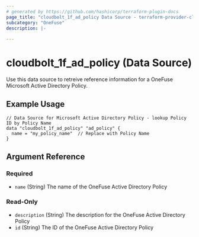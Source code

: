 ```yaml
---
# generated by https://github.com/hashicorp/terraform-plugin-docs
page_title: "cloudbolt_1f_ad_policy Data Source - terraform-provider-cloudbolt"
subcategory: "OneFuse"
description: |-
  
---
```


# cloudbolt_1f_ad_policy (Data Source)

Use this data source to retreive reference information for a OneFuse Microsoft Active Directory Policy.

## Example Usage
```hcl
// Data Source for Microsoft Active Directory Policy - lookup Policy ID by Policy Name
data "cloudbolt_1f_ad_policy" "ad_policy" {
  name = "my_policy_name"  // Replace with Policy Name
}
```

<!-- schema generated by tfplugindocs -->
## Argument Reference

### Required

- `name` (String) The name of the OneFuse Active Directory Policy

### Read-Only

- `description` (String) The description for the OneFuse Active Directory Policy
- `id` (String) The ID of the OneFuse Active Directory Policy


